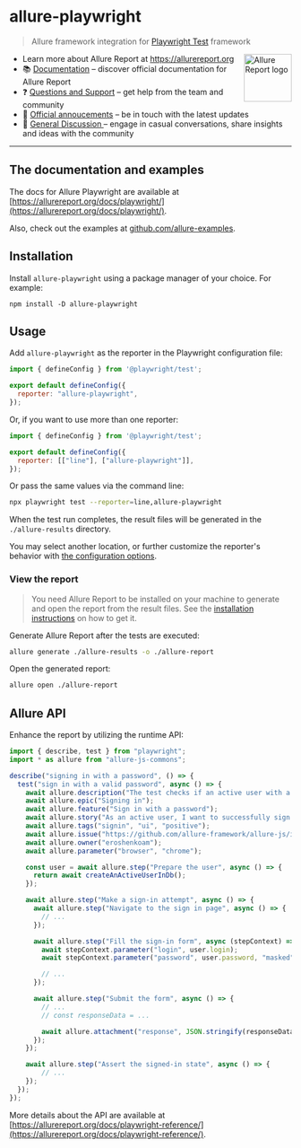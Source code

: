 # allure-playwright

> Allure framework integration for [Playwright Test](https://playwright.dev) framework

[<img src="https://allurereport.org/public/img/allure-report.svg" height="85px" alt="Allure Report logo" align="right" />](https://allurereport.org "Allure Report")

- Learn more about Allure Report at https://allurereport.org
- 📚 [Documentation](https://allurereport.org/docs/) – discover official documentation for Allure Report
- ❓ [Questions and Support](https://github.com/orgs/allure-framework/discussions/categories/questions-support) – get help from the team and community
- 📢 [Official annoucements](https://github.com/orgs/allure-framework/discussions/categories/announcements) – be in touch with the latest updates
- 💬 [General Discussion ](https://github.com/orgs/allure-framework/discussions/categories/general-discussion) – engage in casual conversations, share insights and ideas with the community

---

## The documentation and examples

The docs for Allure Playwright are available at [https://allurereport.org/docs/playwright/](https://allurereport.org/docs/playwright/).

Also, check out the examples at [github.com/allure-examples](https://github.com/orgs/allure-examples/repositories?q=visibility%3Apublic+archived%3Afalse+topic%3Aexample+topic%3Aplaywright).

## Installation

Install `allure-playwright` using a package manager of your choice. For example:

```shell
npm install -D allure-playwright
```

## Usage

Add `allure-playwright` as the reporter in the Playwright configuration file:

```js
import { defineConfig } from '@playwright/test';

export default defineConfig({
  reporter: "allure-playwright",
});
```

Or, if you want to use more than one reporter:

```js
import { defineConfig } from '@playwright/test';

export default defineConfig({
  reporter: [["line"], ["allure-playwright"]],
});
```

Or pass the same values via the command line:

```bash
npx playwright test --reporter=line,allure-playwright
```

When the test run completes, the result files will be generated in the `./allure-results`
directory.

You may select another location, or further customize the reporter's behavior with [the configuration options](https://allurereport.org/docs/playwright-configuration/).

### View the report

> You need Allure Report to be installed on your machine to generate and open the report from the result files. See the [installation instructions](https://allurereport.org/docs/install/) on how to get it.

Generate Allure Report after the tests are executed:

```bash
allure generate ./allure-results -o ./allure-report
```

Open the generated report:

```bash
allure open ./allure-report
```

## Allure API

Enhance the report by utilizing the runtime API:

```js
import { describe, test } from "playwright";
import * as allure from "allure-js-commons";

describe("signing in with a password", () => {
  test("sign in with a valid password", async () => {
    await allure.description("The test checks if an active user with a valid password can sign in to the app.");
    await allure.epic("Signing in");
    await allure.feature("Sign in with a password");
    await allure.story("As an active user, I want to successfully sign in using a valid password");
    await allure.tags("signin", "ui", "positive");
    await allure.issue("https://github.com/allure-framework/allure-js/issues/331", "ISSUE-331");
    await allure.owner("eroshenkoam");
    await allure.parameter("browser", "chrome");

    const user = await allure.step("Prepare the user", async () => {
      return await createAnActiveUserInDb();
    });

    await allure.step("Make a sign-in attempt", async () => {
      await allure.step("Navigate to the sign in page", async () => {
        // ...
      });

      await allure.step("Fill the sign-in form", async (stepContext) => {
        await stepContext.parameter("login", user.login);
        await stepContext.parameter("password", user.password, "masked");

        // ...
      });

      await allure.step("Submit the form", async () => {
        // ...
        // const responseData = ...

        await allure.attachment("response", JSON.stringify(responseData), { contentType: "application/json" });
      });
    });

    await allure.step("Assert the signed-in state", async () => {
        // ...
    });
  });
});
```

More details about the API are available at [https://allurereport.org/docs/playwright-reference/](https://allurereport.org/docs/playwright-reference/).
